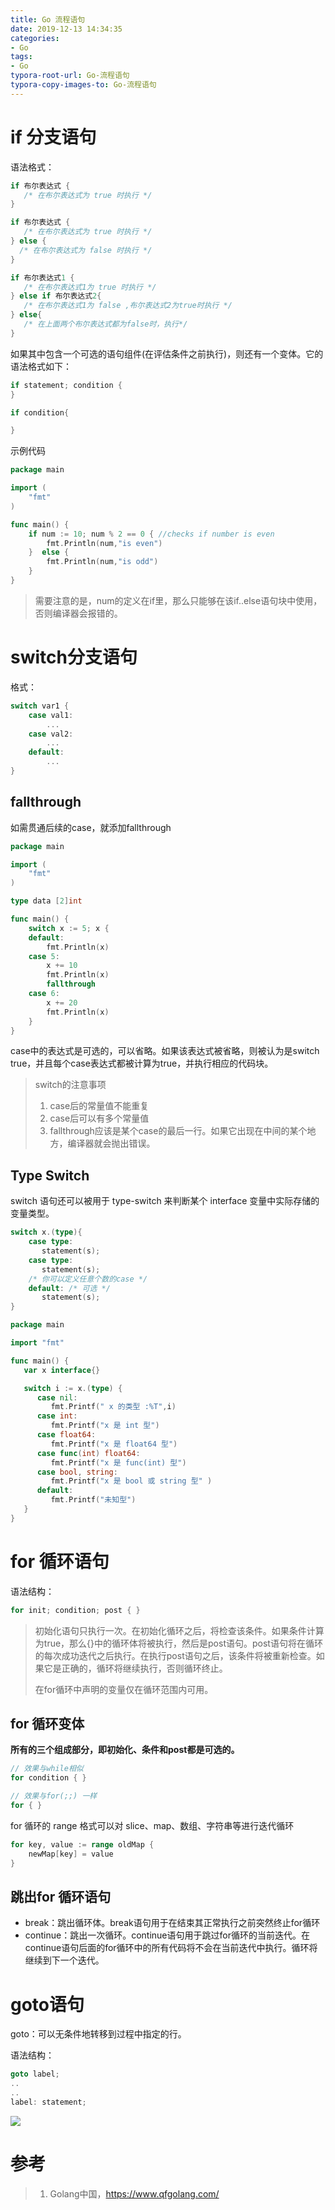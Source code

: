 ```yaml
---
title: Go 流程语句
date: 2019-12-13 14:34:35
categories:
- Go
tags:
- Go
typora-root-url: Go-流程语句
typora-copy-images-to: Go-流程语句
---
```


# if 分支语句

语法格式：

```go
if 布尔表达式 {
   /* 在布尔表达式为 true 时执行 */
}
```

```go
if 布尔表达式 {
   /* 在布尔表达式为 true 时执行 */
} else {
  /* 在布尔表达式为 false 时执行 */
}
```

```go
if 布尔表达式1 {
   /* 在布尔表达式1为 true 时执行 */
} else if 布尔表达式2{
   /* 在布尔表达式1为 false ,布尔表达式2为true时执行 */
} else{
   /* 在上面两个布尔表达式都为false时，执行*/
}
```

如果其中包含一个可选的语句组件(在评估条件之前执行)，则还有一个变体。它的语法格式如下：

```go
if statement; condition {  
}

if condition{

}
```

示例代码

```go
package main

import (  
    "fmt"
)

func main() {  
    if num := 10; num % 2 == 0 { //checks if number is even
        fmt.Println(num,"is even") 
    }  else {
        fmt.Println(num,"is odd")
    }
}
```

> 需要注意的是，num的定义在if里，那么只能够在该if..else语句块中使用，否则编译器会报错的。

# switch分支语句

格式：

```go
switch var1 {
    case val1:
        ...
    case val2:
        ...
    default:
        ...
}
```

## fallthrough

如需贯通后续的case，就添加fallthrough

```go
package main

import (
    "fmt"
)

type data [2]int

func main() {
    switch x := 5; x {
    default:
        fmt.Println(x)
    case 5:
        x += 10
        fmt.Println(x)
        fallthrough
    case 6:
        x += 20
        fmt.Println(x)
    }
}
```

case中的表达式是可选的，可以省略。如果该表达式被省略，则被认为是switch true，并且每个case表达式都被计算为true，并执行相应的代码块。

> switch的注意事项
>
> 1. case后的常量值不能重复
> 2. case后可以有多个常量值
> 3. fallthrough应该是某个case的最后一行。如果它出现在中间的某个地方，编译器就会抛出错误。

## Type Switch

switch 语句还可以被用于 type-switch 来判断某个 interface 变量中实际存储的变量类型。

```go
switch x.(type){
    case type:
       statement(s);      
    case type:
       statement(s); 
    /* 你可以定义任意个数的case */
    default: /* 可选 */
       statement(s);
}
```

```go
package main

import "fmt"

func main() {
   var x interface{}

   switch i := x.(type) {
      case nil:   
         fmt.Printf(" x 的类型 :%T",i)                
      case int:   
         fmt.Printf("x 是 int 型")                       
      case float64:
         fmt.Printf("x 是 float64 型")           
      case func(int) float64:
         fmt.Printf("x 是 func(int) 型")                      
      case bool, string:
         fmt.Printf("x 是 bool 或 string 型" )       
      default:
         fmt.Printf("未知型")     
   }   
}
```



# for 循环语句

语法结构：

```go
for init; condition; post { }
```

> 初始化语句只执行一次。在初始化循环之后，将检查该条件。如果条件计算为true，那么{}中的循环体将被执行，然后是post语句。post语句将在循环的每次成功迭代之后执行。在执行post语句之后，该条件将被重新检查。如果它是正确的，循环将继续执行，否则循环终止。
>
> 在for循环中声明的变量仅在循环范围内可用。

## for 循环变体

**所有的三个组成部分，即初始化、条件和post都是可选的。**

```go
// 效果与while相似
for condition { }
```

```go
// 效果与for(;;) 一样
for { }
```

for 循环的 range 格式可以对 slice、map、数组、字符串等进行迭代循环

```go
for key, value := range oldMap {
    newMap[key] = value
}
```

## 跳出for 循环语句

- break：跳出循环体。break语句用于在结束其正常执行之前突然终止for循环
- continue：跳出一次循环。continue语句用于跳过for循环的当前迭代。在continue语句后面的for循环中的所有代码将不会在当前迭代中执行。循环将继续到下一个迭代。



# goto语句

goto：可以无条件地转移到过程中指定的行。

语法结构：

```go
goto label;
..
..
label: statement;
```

![](/goto1.jpg)



# 参考

> 1. Golang中国，https://www.qfgolang.com/